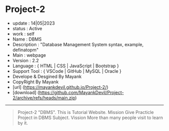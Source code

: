 # Project-2

- update : 14|05|2023
- status : Active
- work : self 
- Name : DBMS
- Description : "Database Management System syntax, example, definatopm"
- Main : webpage
- Version : 2.2
- Language : { HTML | CSS | JavaScript | Bootstrap }
- Support Tool : { VSCode | GitHub | MySQL | Oracle }
- Develope & Desgined By Mayank
- CopyRight By Mayank
- [url] (https://mayankdevil.github.io/Project-2/)
- [download] (https://github.com/MayankDevil/Project-2/archive/refs/heads/main.zip)

---

> Project-2 "DBMS".
> This is  Tutorial Website.
> Mission Give Practicle Project in DBMS Subject.
> Vission More than many people visit to learn by it.
